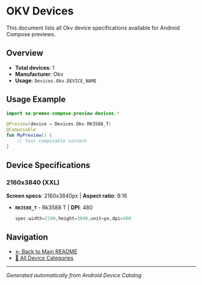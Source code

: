 # OKV Devices

This document lists all Okv device specifications available for Android Compose previews.

## Overview

- **Total devices**: 1
- **Manufacturer**: Okv
- **Usage**: `Devices.Okv.DEVICE_NAME`

## Usage Example

```kotlin
import se.premex.compose.preview.devices.*

@Preview(device = Devices.Okv.RK3588_T)
@Composable
fun MyPreview() {
    // Your composable content
}
```

## Device Specifications

### 2160x3840 (XXL)

**Screen specs**: 2160x3840px | **Aspect ratio**: 9:16

- **`RK3588_T`** - Rk3588 T | **DPI**: 480
  ```kotlin
  spec:width=2160,height=3840,unit=px,dpi=480
  ```

## Navigation

- [← Back to Main README](../../README.md)
- [📱 All Device Categories](../README.md)

---
*Generated automatically from Android Device Catalog*
